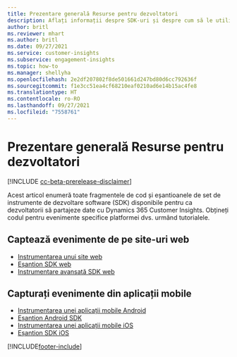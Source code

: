```yaml
---
title: Prezentare generală Resurse pentru dezvoltatori
description: Aflați informații despre SDK-uri și despre cum să le utilizați.
author: britl
ms.reviewer: mhart
ms.author: britl
ms.date: 09/27/2021
ms.service: customer-insights
ms.subservice: engagement-insights
ms.topic: how-to
ms.manager: shellyha
ms.openlocfilehash: 2e2df207802f8de501661d247bd80d6cc792636f
ms.sourcegitcommit: f1e3cc51ea4cf68210eaf0210ad6e14b15ac4fe8
ms.translationtype: HT
ms.contentlocale: ro-RO
ms.lasthandoff: 09/27/2021
ms.locfileid: "7558761"
---
```

# <a name="developer-resources-overview"></a>Prezentare generală Resurse pentru dezvoltatori

[!INCLUDE [cc-beta-prerelease-disclaimer](includes/cc-beta-prerelease-disclaimer.md)]

Acest articol enumeră toate fragmentele de cod și eșantioanele de set de instrumente de dezvoltare software (SDK) disponibile pentru ca dezvoltatorii să partajeze date cu Dynamics 365 Customer Insights. Obțineți codul pentru evenimente specifice platformei dvs. urmând tutorialele.

## <a name="capture-events-from-websites"></a>Captează evenimente de pe site-uri web

- [Instrumentarea unui site web](instrument-website.md)
- [Eșantion SDK web](websdk-sample.md)
- [Instrumentare avansată SDK web](advanced-SDK-implementation.md)

## <a name="capture-events-from-mobile-apps"></a>Capturați evenimente din aplicații mobile

- [Instrumentarea unei aplicații mobile Android](get-started-android.md)
- [Eșantion Android SDK](androidsdk-sample.md)
- [Instrumentarea unei aplicații mobile iOS](get-started-ios.md)
- [Eșantion SDK iOS](iossdk-sample.md)

[!INCLUDE[footer-include](../includes/footer-banner.md)]
